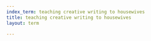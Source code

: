 ```yaml
---
index_term: teaching creative writing to housewives
title: teaching creative writing to housewives
layout: term

---
```

